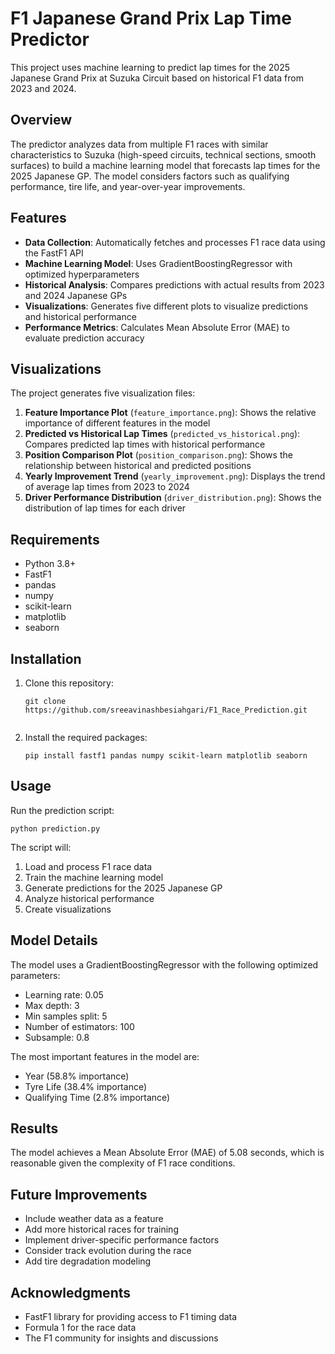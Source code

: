 ﻿# F1 Japanese Grand Prix Lap Time Predictor

This project uses machine learning to predict lap times for the 2025 Japanese Grand Prix at Suzuka Circuit based on historical F1 data from 2023 and 2024.

## Overview

The predictor analyzes data from multiple F1 races with similar characteristics to Suzuka (high-speed circuits, technical sections, smooth surfaces) to build a machine learning model that forecasts lap times for the 2025 Japanese GP. The model considers factors such as qualifying performance, tire life, and year-over-year improvements.

## Features

- **Data Collection**: Automatically fetches and processes F1 race data using the FastF1 API
- **Machine Learning Model**: Uses GradientBoostingRegressor with optimized hyperparameters
- **Historical Analysis**: Compares predictions with actual results from 2023 and 2024 Japanese GPs
- **Visualizations**: Generates five different plots to visualize predictions and historical performance
- **Performance Metrics**: Calculates Mean Absolute Error (MAE) to evaluate prediction accuracy

## Visualizations

The project generates five visualization files:

1. **Feature Importance Plot** (`feature_importance.png`): Shows the relative importance of different features in the model
2. **Predicted vs Historical Lap Times** (`predicted_vs_historical.png`): Compares predicted lap times with historical performance
3. **Position Comparison Plot** (`position_comparison.png`): Shows the relationship between historical and predicted positions
4. **Yearly Improvement Trend** (`yearly_improvement.png`): Displays the trend of average lap times from 2023 to 2024
5. **Driver Performance Distribution** (`driver_distribution.png`): Shows the distribution of lap times for each driver

## Requirements

- Python 3.8+
- FastF1
- pandas
- numpy
- scikit-learn
- matplotlib
- seaborn

## Installation

1. Clone this repository:
   ```
   git clone https://github.com/sreeavinashbesiahgari/F1_Race_Prediction.git
  
   ```

2. Install the required packages:
   ```
   pip install fastf1 pandas numpy scikit-learn matplotlib seaborn
   ```

## Usage

Run the prediction script:
```
python prediction.py
```

The script will:
1. Load and process F1 race data
2. Train the machine learning model
3. Generate predictions for the 2025 Japanese GP
4. Analyze historical performance
5. Create visualizations

## Model Details

The model uses a GradientBoostingRegressor with the following optimized parameters:
- Learning rate: 0.05
- Max depth: 3
- Min samples split: 5
- Number of estimators: 100
- Subsample: 0.8

The most important features in the model are:
- Year (58.8% importance)
- Tyre Life (38.4% importance)
- Qualifying Time (2.8% importance)

## Results

The model achieves a Mean Absolute Error (MAE) of 5.08 seconds, which is reasonable given the complexity of F1 race conditions.

## Future Improvements

- Include weather data as a feature
- Add more historical races for training
- Implement driver-specific performance factors
- Consider track evolution during the race
- Add tire degradation modeling



## Acknowledgments

- FastF1 library for providing access to F1 timing data
- Formula 1 for the race data
- The F1 community for insights and discussions
